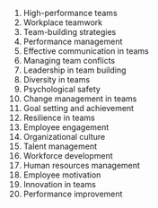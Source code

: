 1. High-performance teams
2. Workplace teamwork
3. Team-building strategies
4. Performance management
5. Effective communication in teams
6. Managing team conflicts
7. Leadership in team building
8. Diversity in teams
9. Psychological safety
10. Change management in teams
11. Goal setting and achievement
12. Resilience in teams
13. Employee engagement
14. Organizational culture
15. Talent management
16. Workforce development
17. Human resources management
18. Employee motivation
19. Innovation in teams
20. Performance improvement
